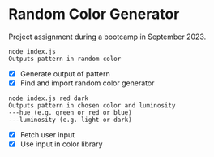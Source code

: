 # Random Color Generator

Project assignment during a bootcamp in September 2023.

```
node index.js
Outputs pattern in random color

```

- [x] Generate output of pattern
- [x] Find and import random color generator

```
node index.js red dark
Outputs pattern in chosen color and luminosity
---hue (e.g. green or red or blue)
---luminosity (e.g. light or dark)

```

-[x] Fetch user input
-[x] Use input in color library
